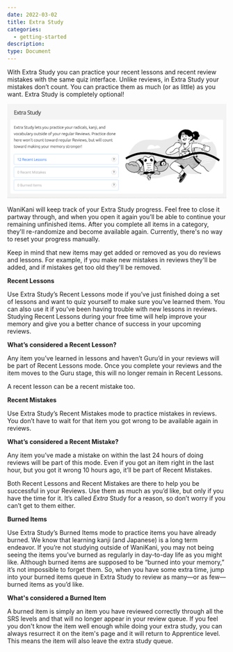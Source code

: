 ```yaml
---
date: 2022-03-02
title: Extra Study
categories:
  - getting-started
description:
type: Document
---
```


With Extra Study you can practice your recent lessons and recent review mistakes with the same quiz interface. Unlike reviews, in Extra Study your mistakes don’t count. You can practice them as much (or as little) as you want. Extra Study is completely optional!

![Extra Study](/images/extra-study-burned.png)

WaniKani will keep track of your Extra Study progress. Feel free to close it partway through, and when you open it again you’ll be able to continue your remaining unfinished items. After you complete all items in a category, they'll re-randomize and become available again. Currently, there's no way to reset your progress manually.

Keep in mind that new items may get added or removed as you do reviews and lessons. For example, if you make new mistakes in reviews they'll be added, and if mistakes get too old they'll be removed.

**Recent Lessons**

Use Extra Study’s Recent Lessons mode if you’ve just finished doing a set of lessons and want to quiz yourself to make sure you’ve learned them. You can also use it if you’ve been having trouble with new lessons in reviews. Studying Recent Lessons during your free time will help improve your memory and give you a better chance of success in your upcoming reviews.

**What’s considered a Recent Lesson?**

Any item you’ve learned in lessons and haven’t Guru’d in your reviews will be part of Recent Lessons mode. Once you complete your reviews and the item moves to the Guru stage, this will no longer remain in Recent Lessons.

A recent lesson can be a recent mistake too.

**Recent Mistakes**

Use Extra Study’s Recent Mistakes mode to practice mistakes in reviews. You don’t have to wait for that item you got wrong to be available again in reviews.

**What’s considered a Recent Mistake?**

Any item you’ve made a mistake on within the last 24 hours of doing reviews will be part of this mode. Even if you got an item right in the last hour, but you got it wrong 10 hours ago, it’ll be part of Recent Mistakes.

Both Recent Lessons and Recent Mistakes are there to help you be successful in your Reviews. Use them as much as you’d like, but only if you have the time for it. It’s called *Extra* Study for a reason, so don’t worry if you can’t get to them either.

**Burned Items**

Use Extra Study’s Burned Items mode to practice items you have already burned. We know that learning kanji (and Japanese) is a long term endeavor. If you’re not studying outside of WaniKani, you may not being seeing the items you’ve burned as regularly in day-to-day life as you might like. Although burned items are supposed to be “burned into your memory,” it’s not impossible to forget them. So, when you have some extra time, jump into your burned items queue in Extra Study to review as many—or as few—burned items as you’d like.

**What's considered a Burned Item**

A burned item is simply an item you have reviewed correctly through all the SRS levels and that will no longer appear in your review queue. If you feel you don't know the item well enough while doing your extra study, you can always resurrect it on the item's page and it will return to Apprentice level. This means the item will also leave the extra study queue.
